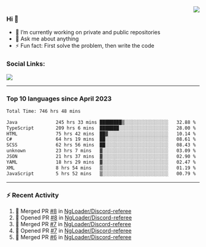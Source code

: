 <!--
<a href="https://wuffy.eu">
  <img align="right" src="https://github.com/ngloader/ngloader/blob/devcard/devcard.png" height="410" width="300" alt="NgLoader's Dev Card"/>
</a>
-->

<a href="https://wuffy.eu">
  <img align="right" src="https://github-readme-stats.vercel.app/api?username=ngloader&count_private=true&include_all_commits=true&show_icons=true&hide_rank=true&theme=dracula" />
</a>

### Hi 👋
- 🔭 I’m currently working on private and public repositories
- 💬 Ask me about anything
- ⚡ Fun fact: First solve the problem, then write the code

### Social Links:
<a href="https://discord.gg/jUtRU5Q">
  <img src="https://dcbadge.limes.pink/api/shield/128286216708685824?style=flat&theme=clean&compact=true" />
</a>

<!--
---

<div>
  <img src="https://github-readme-stats.vercel.app/api/wakatime?username=NgLoader&api_domain=wakapi.wuffy.dev&bg_color=282a36&title_color=ff6e96&icon_color=2F855A&text_color=ffffff&custom_title=Week%20Stats&layout=compact" />
</div>

---

<div>
  <img height="170" align="left" src="https://github-readme-stats.vercel.app/api?username=ngloader&count_private=true&include_all_commits=true&show_icons=true&theme=dracula" />
  <img src="https://github-readme-stats.vercel.app/api/top-langs/?username=ngloader&layout=compact&theme=dracula" />
</div>

---

<a href="https://github.com/ryo-ma/github-profile-trophy">
  <img width=800 src="https://github-profile-trophy.vercel.app/?username=ngloader&column=8&theme=dracula&no-frame=true"/>
</a>
-->

---

### Top 10 languages since April 2023

<!--START_SECTION:waka-->

```txt
Total Time: 746 hrs 48 mins

Java              245 hrs 33 mins ████████▒░░░░░░░░░░░░░░░░   32.88 %
TypeScript        209 hrs 6 mins  ███████░░░░░░░░░░░░░░░░░░   28.00 %
HTML              75 hrs 42 mins  ██▓░░░░░░░░░░░░░░░░░░░░░░   10.14 %
C#                64 hrs 19 mins  ██░░░░░░░░░░░░░░░░░░░░░░░   08.61 %
SCSS              62 hrs 56 mins  ██░░░░░░░░░░░░░░░░░░░░░░░   08.43 %
unknown           23 hrs 7 mins   ▓░░░░░░░░░░░░░░░░░░░░░░░░   03.09 %
JSON              21 hrs 37 mins  ▓░░░░░░░░░░░░░░░░░░░░░░░░   02.90 %
YAML              18 hrs 29 mins  ▓░░░░░░░░░░░░░░░░░░░░░░░░   02.47 %
XML               8 hrs 54 mins   ▒░░░░░░░░░░░░░░░░░░░░░░░░   01.19 %
JavaScript        5 hrs 52 mins   ▒░░░░░░░░░░░░░░░░░░░░░░░░   00.79 %
```

<!--END_SECTION:waka-->

---

### :zap: Recent Activity
<!--START_SECTION:activity-->
1. 🎉 Merged PR [#8](https://github.com/NgLoader/Discord-referee/pull/8) in [NgLoader/Discord-referee](https://github.com/NgLoader/Discord-referee)
2. 💪 Opened PR [#8](https://github.com/NgLoader/Discord-referee/pull/8) in [NgLoader/Discord-referee](https://github.com/NgLoader/Discord-referee)
3. 🎉 Merged PR [#7](https://github.com/NgLoader/Discord-referee/pull/7) in [NgLoader/Discord-referee](https://github.com/NgLoader/Discord-referee)
4. 💪 Opened PR [#7](https://github.com/NgLoader/Discord-referee/pull/7) in [NgLoader/Discord-referee](https://github.com/NgLoader/Discord-referee)
5. 🎉 Merged PR [#6](https://github.com/NgLoader/Discord-referee/pull/6) in [NgLoader/Discord-referee](https://github.com/NgLoader/Discord-referee)
<!--END_SECTION:activity-->
